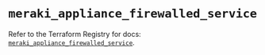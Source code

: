 # `meraki_appliance_firewalled_service`

Refer to the Terraform Registry for docs: [`meraki_appliance_firewalled_service`](https://registry.terraform.io/providers/ciscodevnet/meraki/1.7.1/docs/resources/appliance_firewalled_service).
